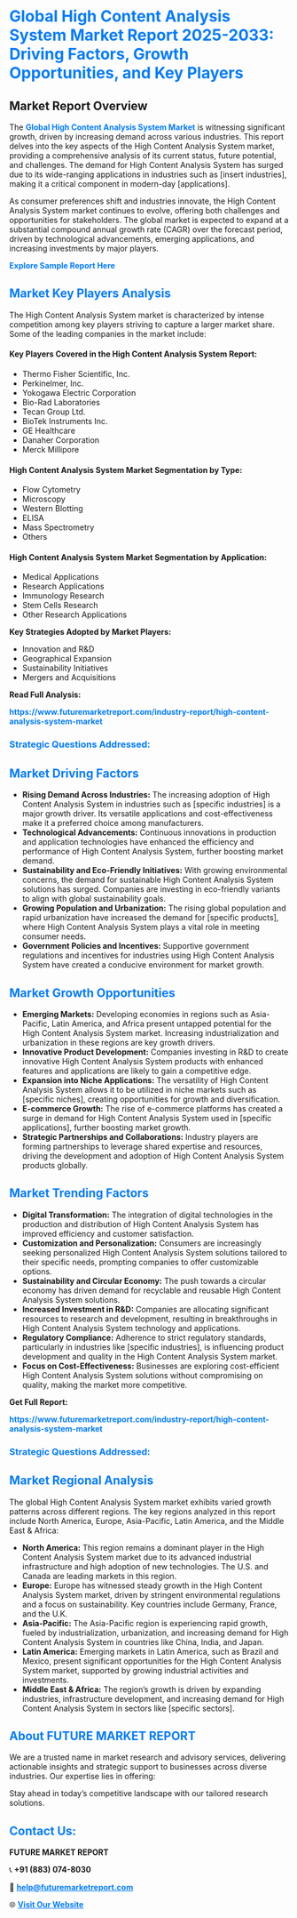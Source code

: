 <h1 style="color: #007BFF;">Global High Content Analysis System Market Report 2025-2033: Driving Factors, Growth Opportunities, and Key Players</h1>

<section id="overview">
<h2>Market Report Overview</h2>
<p>The <a href="https://www.futuremarketreport.com/industry-report/high-content-analysis-system-market" style="color: #007BFF; text-decoration: none;"><strong>Global High Content Analysis System Market</strong></a> is witnessing significant growth, driven by increasing demand across various industries. This report delves into the key aspects of the High Content Analysis System market, providing a comprehensive analysis of its current status, future potential, and challenges. The demand for High Content Analysis System has surged due to its wide-ranging applications in industries such as [insert industries], making it a critical component in modern-day [applications].</p>
<p>As consumer preferences shift and industries innovate, the High Content Analysis System market continues to evolve, offering both challenges and opportunities for stakeholders. The global market is expected to expand at a substantial compound annual growth rate (CAGR) over the forecast period, driven by technological advancements, emerging applications, and increasing investments by major players.</p>
</section>

<section id="overview">
<p><a href="https://www.futuremarketreport.com/request-sample/reportId=78908" style="color: #007BFF; text-decoration: none;"><strong>Explore Sample Report Here</strong></a></p>
</section>

<section id="key-players">
<h2 style="color: #007BFF;">Market Key Players Analysis</h2>
<p>The High Content Analysis System market is characterized by intense competition among key players striving to capture a larger market share. Some of the leading companies in the market include:</p>
<h4>Key Players Covered in the High Content Analysis System Report:</h4>
<ul><li>Thermo Fisher Scientific, Inc.</li><li>Perkinelmer, Inc.</li><li>Yokogawa Electric Corporation</li><li>Bio-Rad Laboratories</li><li>Tecan Group Ltd.</li><li>BioTek Instruments Inc.</li><li>GE Healthcare</li><li>Danaher Corporation</li><li>Merck Millipore</li></ul>
<h4>High Content Analysis System Market Segmentation by Type:</h4>
<ul><li>Flow Cytometry</li><li>Microscopy</li><li>Western Blotting</li><li>ELISA</li><li>Mass Spectrometry</li><li>Others</li></ul>

<h4>High Content Analysis System Market Segmentation by Application:</h4>
<ul><li>Medical Applications</li><li>Research Applications</li><li>Immunology Research</li><li>Stem Cells Research</li><li>Other Research Applications</li></ul>
<p><strong>Key Strategies Adopted by Market Players:</strong></p>
<ul>
<li>Innovation and R&D</li>
<li>Geographical Expansion</li>
<li>Sustainability Initiatives</li>
<li>Mergers and Acquisitions</li>
</ul>
</section>

<section>
<p><strong>Read Full Analysis: </strong></p><a href="https://www.futuremarketreport.com/industry-report/high-content-analysis-system-market" style="color: #007BFF; text-decoration: none;"><strong>https://www.futuremarketreport.com/industry-report/high-content-analysis-system-market</strong></a>
<h3 style="color: #007BFF;">Strategic Questions Addressed:</h3>
</section>

<section id="driving-factors">
<h2 style="color: #007BFF;">Market Driving Factors</h2>
<ul>
<li><strong>Rising Demand Across Industries:</strong> The increasing adoption of High Content Analysis System in industries such as [specific industries] is a major growth driver. Its versatile applications and cost-effectiveness make it a preferred choice among manufacturers.</li>
<li><strong>Technological Advancements:</strong> Continuous innovations in production and application technologies have enhanced the efficiency and performance of High Content Analysis System, further boosting market demand.</li>
<li><strong>Sustainability and Eco-Friendly Initiatives:</strong> With growing environmental concerns, the demand for sustainable High Content Analysis System solutions has surged. Companies are investing in eco-friendly variants to align with global sustainability goals.</li>
<li><strong>Growing Population and Urbanization:</strong> The rising global population and rapid urbanization have increased the demand for [specific products], where High Content Analysis System plays a vital role in meeting consumer needs.</li>
<li><strong>Government Policies and Incentives:</strong> Supportive government regulations and incentives for industries using High Content Analysis System have created a conducive environment for market growth.</li>
</ul>
</section>

<section id="growth-opportunities">
<h2 style="color: #007BFF;">Market Growth Opportunities</h2>
<ul>
<li><strong>Emerging Markets:</strong> Developing economies in regions such as Asia-Pacific, Latin America, and Africa present untapped potential for the High Content Analysis System market. Increasing industrialization and urbanization in these regions are key growth drivers.</li>
<li><strong>Innovative Product Development:</strong> Companies investing in R&D to create innovative High Content Analysis System products with enhanced features and applications are likely to gain a competitive edge.</li>
<li><strong>Expansion into Niche Applications:</strong> The versatility of High Content Analysis System allows it to be utilized in niche markets such as [specific niches], creating opportunities for growth and diversification.</li>
<li><strong>E-commerce Growth:</strong> The rise of e-commerce platforms has created a surge in demand for High Content Analysis System used in [specific applications], further boosting market growth.</li>
<li><strong>Strategic Partnerships and Collaborations:</strong> Industry players are forming partnerships to leverage shared expertise and resources, driving the development and adoption of High Content Analysis System products globally.</li>
</ul>
</section>

<section id="trending-factors">
<h2 style="color: #007BFF;">Market Trending Factors</h2>
<ul>
<li><strong>Digital Transformation:</strong> The integration of digital technologies in the production and distribution of High Content Analysis System has improved efficiency and customer satisfaction.</li>
<li><strong>Customization and Personalization:</strong> Consumers are increasingly seeking personalized High Content Analysis System solutions tailored to their specific needs, prompting companies to offer customizable options.</li>
<li><strong>Sustainability and Circular Economy:</strong> The push towards a circular economy has driven demand for recyclable and reusable High Content Analysis System solutions.</li>
<li><strong>Increased Investment in R&D:</strong> Companies are allocating significant resources to research and development, resulting in breakthroughs in High Content Analysis System technology and applications.</li>
<li><strong>Regulatory Compliance:</strong> Adherence to strict regulatory standards, particularly in industries like [specific industries], is influencing product development and quality in the High Content Analysis System market.</li>
<li><strong>Focus on Cost-Effectiveness:</strong> Businesses are exploring cost-efficient High Content Analysis System solutions without compromising on quality, making the market more competitive.</li>
</ul>
</section>

<section>
<p><strong>Get Full Report: </strong></p><a href="https://www.futuremarketreport.com/industry-report/high-content-analysis-system-market" style="color: #007BFF; text-decoration: none;"><strong>https://www.futuremarketreport.com/industry-report/high-content-analysis-system-market</strong></a>
<h3 style="color: #007BFF;">Strategic Questions Addressed:</h3>
</section>


<section id="regional-analysis">
<h2 style="color: #007BFF;">Market Regional Analysis</h2>
<p>The global High Content Analysis System market exhibits varied growth patterns across different regions. The key regions analyzed in this report include North America, Europe, Asia-Pacific, Latin America, and the Middle East & Africa:</p>
<ul>
<li><strong>North America:</strong> This region remains a dominant player in the High Content Analysis System market due to its advanced industrial infrastructure and high adoption of new technologies. The U.S. and Canada are leading markets in this region.</li>
<li><strong>Europe:</strong> Europe has witnessed steady growth in the High Content Analysis System market, driven by stringent environmental regulations and a focus on sustainability. Key countries include Germany, France, and the U.K.</li>
<li><strong>Asia-Pacific:</strong> The Asia-Pacific region is experiencing rapid growth, fueled by industrialization, urbanization, and increasing demand for High Content Analysis System in countries like China, India, and Japan.</li>
<li><strong>Latin America:</strong> Emerging markets in Latin America, such as Brazil and Mexico, present significant opportunities for the High Content Analysis System market, supported by growing industrial activities and investments.</li>
<li><strong>Middle East & Africa:</strong> The region’s growth is driven by expanding industries, infrastructure development, and increasing demand for High Content Analysis System in sectors like [specific sectors].</li>
</ul>
</section>

<footer>
<h2 style="color: #007BFF;">About FUTURE MARKET REPORT</h2>
<p>We are a trusted name in market research and advisory services, delivering actionable insights and strategic support to businesses across diverse industries. Our expertise lies in offering:</p>

<p>Stay ahead in today’s competitive landscape with our tailored research solutions.</p>

<h2 style="color: #007BFF;">Contact Us:</h2>
<p><strong>FUTURE MARKET REPORT</strong></p>
<p>📞 <strong>+91 (883) 074-8030</strong></p>
<p>📧 <strong><a href="mailto:help@futuremarketreport.com" style="color: #007BFF;">help@futuremarketreport.com</a></strong></p>
<p>🌐 <strong><a href="https://www.futuremarketreport.com/" style="color: #007BFF;">Visit Our Website</a></strong></p>
</footer>